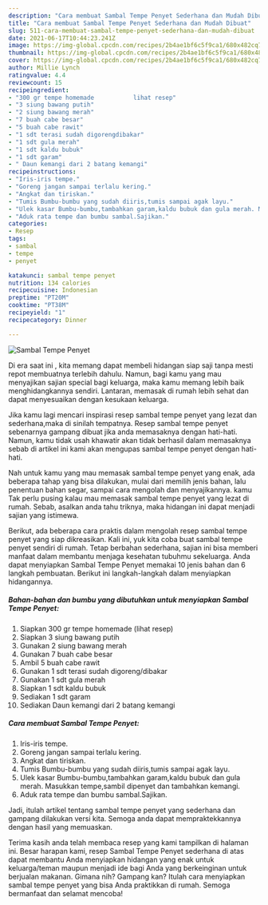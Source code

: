 ```yaml
---
description: "Cara membuat Sambal Tempe Penyet Sederhana dan Mudah Dibuat"
title: "Cara membuat Sambal Tempe Penyet Sederhana dan Mudah Dibuat"
slug: 511-cara-membuat-sambal-tempe-penyet-sederhana-dan-mudah-dibuat
date: 2021-06-17T10:44:23.241Z
image: https://img-global.cpcdn.com/recipes/2b4ae1bf6c5f9ca1/680x482cq70/sambal-tempe-penyet-foto-resep-utama.jpg
thumbnail: https://img-global.cpcdn.com/recipes/2b4ae1bf6c5f9ca1/680x482cq70/sambal-tempe-penyet-foto-resep-utama.jpg
cover: https://img-global.cpcdn.com/recipes/2b4ae1bf6c5f9ca1/680x482cq70/sambal-tempe-penyet-foto-resep-utama.jpg
author: Millie Lynch
ratingvalue: 4.4
reviewcount: 15
recipeingredient:
- "300 gr tempe homemade           lihat resep"
- "3 siung bawang putih"
- "2 siung bawang merah"
- "7 buah cabe besar"
- "5 buah cabe rawit"
- "1 sdt terasi sudah digorengdibakar"
- "1 sdt gula merah"
- "1 sdt kaldu bubuk"
- "1 sdt garam"
- " Daun kemangi dari 2 batang kemangi"
recipeinstructions:
- "Iris-iris tempe."
- "Goreng jangan sampai terlalu kering."
- "Angkat dan tiriskan."
- "Tumis Bumbu-bumbu yang sudah diiris,tumis sampai agak layu."
- "Ulek kasar Bumbu-bumbu,tambahkan garam,kaldu bubuk dan gula merah. Masukkan tempe,sambil dipenyet dan tambahkan kemangi."
- "Aduk rata tempe dan bumbu sambal.Sajikan."
categories:
- Resep
tags:
- sambal
- tempe
- penyet

katakunci: sambal tempe penyet 
nutrition: 134 calories
recipecuisine: Indonesian
preptime: "PT20M"
cooktime: "PT38M"
recipeyield: "1"
recipecategory: Dinner

---
```



![Sambal Tempe Penyet](https://img-global.cpcdn.com/recipes/2b4ae1bf6c5f9ca1/680x482cq70/sambal-tempe-penyet-foto-resep-utama.jpg)

Di era  saat ini , kita memang dapat membeli hidangan siap saji tanpa mesti repot membuatnya terlebih dahulu. Namun, bagi kamu yang mau menyajikan sajian special bagi keluarga, maka kamu memang lebih baik menghidangkannya sendiri. Lantaran, memasak di rumah lebih sehat dan dapat menyesuaikan dengan kesukaan keluarga.

Jika kamu lagi mencari inspirasi resep sambal tempe penyet yang lezat dan sederhana,maka di sinilah tempatnya. Resep sambal tempe penyet  sebenarnya gampang dibuat jika anda memasaknya dengan hati-hati. Namun, kamu tidak usah khawatir akan tidak berhasil dalam memasaknya 
sebab di artikel ini kami akan mengupas sambal tempe penyet dengan hati-hati.  



Nah untuk kamu yang mau memasak sambal tempe penyet yang enak, ada beberapa tahap yang bisa dilakukan, mulai dari memilih jenis bahan, lalu penentuan bahan segar, sampai cara mengolah dan menyajikannya. kamu Tak perlu pusing kalau mau memasak sambal tempe penyet yang lezat di rumah. Sebab, asalkan anda  tahu triknya, maka hidangan ini dapat menjadi sajian yang istimewa.

Berikut, ada beberapa cara praktis  dalam mengolah resep sambal tempe penyet yang siap dikreasikan. Kali ini, yuk kita coba buat sambal tempe penyet sendiri di rumah. Tetap berbahan sederhana, sajian ini bisa memberi manfaat dalam membantu menjaga kesehatan tubuhmu sekeluarga. Anda dapat menyiapkan Sambal Tempe Penyet memakai 10 jenis bahan dan 6 langkah pembuatan. Berikut ini langkah-langkah dalam menyiapkan hidangannya.

<!--inarticleads1-->

##### Bahan-bahan dan bumbu yang dibutuhkan untuk menyiapkan Sambal Tempe Penyet:

1. Siapkan 300 gr tempe homemade           (lihat resep)
1. Siapkan 3 siung bawang putih
1. Gunakan 2 siung bawang merah
1. Gunakan 7 buah cabe besar
1. Ambil 5 buah cabe rawit
1. Gunakan 1 sdt terasi sudah digoreng/dibakar
1. Gunakan 1 sdt gula merah
1. Siapkan 1 sdt kaldu bubuk
1. Sediakan 1 sdt garam
1. Sediakan  Daun kemangi dari 2 batang kemangi




<!--inarticleads2-->

##### Cara membuat Sambal Tempe Penyet:

1. Iris-iris tempe.
1. Goreng jangan sampai terlalu kering.
1. Angkat dan tiriskan.
1. Tumis Bumbu-bumbu yang sudah diiris,tumis sampai agak layu.
1. Ulek kasar Bumbu-bumbu,tambahkan garam,kaldu bubuk dan gula merah. Masukkan tempe,sambil dipenyet dan tambahkan kemangi.
1. Aduk rata tempe dan bumbu sambal.Sajikan.




Jadi, itulah artikel tentang  sambal tempe penyet  yang sederhana dan gampang dilakukan versi kita. Semoga anda dapat mempraktekkannya dengan hasil yang memuaskan. 

Terima kasih anda telah membaca resep yang kami tampilkan di halaman ini. Besar harapan kami, resep  Sambal Tempe Penyet sederhana di atas dapat membantu Anda menyiapkan hidangan yang enak untuk keluarga/teman maupun menjadi ide bagi Anda yang berkeinginan untuk berjualan makanan. Gimana nih? Gampang kan? Itulah cara menyiapkan sambal tempe penyet yang bisa Anda praktikkan di rumah. Semoga bermanfaat dan selamat mencoba!

